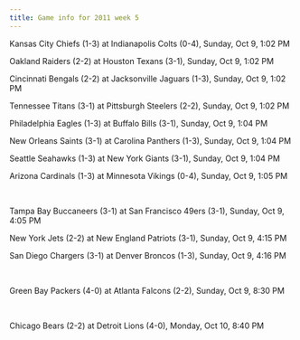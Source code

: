 ```yaml
---
title: Game info for 2011 week 5
---
```

Kansas City Chiefs (1-3) at Indianapolis Colts (0-4), Sunday, Oct 9, 1:02 PM

Oakland Raiders (2-2) at Houston Texans (3-1), Sunday, Oct 9, 1:02 PM

Cincinnati Bengals (2-2) at Jacksonville Jaguars (1-3), Sunday, Oct 9, 1:02 PM

Tennessee Titans (3-1) at Pittsburgh Steelers (2-2), Sunday, Oct 9, 1:02 PM

Philadelphia Eagles (1-3) at Buffalo Bills (3-1), Sunday, Oct 9, 1:04 PM

New Orleans Saints (3-1) at Carolina Panthers (1-3), Sunday, Oct 9, 1:04 PM

Seattle Seahawks (1-3) at New York Giants (3-1), Sunday, Oct 9, 1:04 PM

Arizona Cardinals (1-3) at Minnesota Vikings (0-4), Sunday, Oct 9, 1:05 PM


<br/>

Tampa Bay Buccaneers (3-1) at San Francisco 49ers (3-1), Sunday, Oct 9, 4:05 PM

New York Jets (2-2) at New England Patriots (3-1), Sunday, Oct 9, 4:15 PM

San Diego Chargers (3-1) at Denver Broncos (1-3), Sunday, Oct 9, 4:16 PM


<br/>

Green Bay Packers (4-0) at Atlanta Falcons (2-2), Sunday, Oct 9, 8:30 PM


<br/>

Chicago Bears (2-2) at Detroit Lions (4-0), Monday, Oct 10, 8:40 PM

